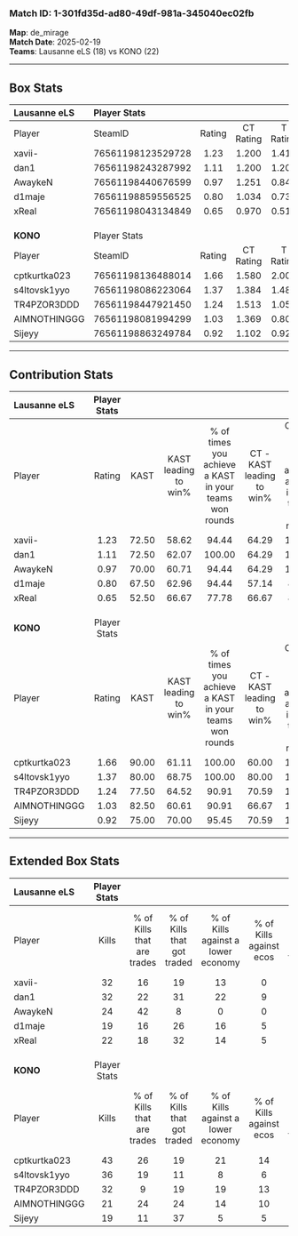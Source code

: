### Match ID: 1-301fd35d-ad80-49df-981a-345040ec02fb  
**Map**: de_mirage  
**Match Date**: 2025-02-19  
**Teams**: Lausanne eLS (18) vs KONO (22)  

---  

## Box Stats  

| **Lausanne eLS** | Player Stats      |        |           |          |       |       |       |         |        |      |     |
| :- | :- | :-: | :-: | :-: | :-: | :-: | :-: | :-: | :-: | :-: | :-: |
| Player           | SteamID           | Rating | CT Rating | T Rating | KAST  |  ADR  | Kills | Assists | Deaths | K/D  | HS% |
| xavii-           | 76561198123529728 |  1.23  |   1.200   |  1.415   | 72.50 | 87.8  |  32   |    5    |   26   | 1.23 | 68  |
| dan1             | 76561198243287992 |  1.11  |   1.200   |  1.201   | 72.50 | 77.4  |  32   |   10    |   33   | 0.97 | 43  |
| AwaykeN          | 76561198440676599 |  0.97  |   1.251   |  0.848   | 70.00 | 66.1  |  24   |   12    |   27   | 0.89 | 29  |
| d1maje           | 76561198859556525 |  0.80  |   1.034   |  0.737   | 67.50 | 68.5  |  19   |   11    |   31   | 0.61 | 42  |
| xReal            | 76561198043134849 |  0.65  |   0.970   |  0.514   | 52.50 | 51.7  |  22   |    5    |   34   | 0.65 | 36  |
|                  |                   |        |           |          |       |       |       |         |        |      |     |
|                  |                   |        |           |          |       |       |       |         |        |      |     |
|                  |                   |        |           |          |       |       |       |         |        |      |     |
| **KONO**         | Player Stats      |        |           |          |       |       |       |         |        |      |     |
| Player           | SteamID           | Rating | CT Rating | T Rating | KAST  |  ADR  | Kills | Assists | Deaths | K/D  | HS% |
| cptkurtka023     | 76561198136488014 |  1.66  |   1.580   |  2.000   | 90.00 | 113.0 |  43   |    9    |   28   | 1.54 | 51  |
| s4ltovsk1yyo     | 76561198086223064 |  1.37  |   1.384   |  1.481   | 80.00 | 75.8  |  36   |    4    |   23   | 1.57 | 41  |
| TR4PZOR3DDD      | 76561198447921450 |  1.24  |   1.513   |  1.056   | 77.50 | 82.7  |  32   |    7    |   27   | 1.19 | 56  |
| AIMNOTHINGGG     | 76561198081994299 |  1.03  |   1.369   |  0.802   | 82.50 | 62.7  |  21   |   14    |   24   | 0.88 | 57  |
| Sijeyy           | 76561198863249784 |  0.92  |   1.102   |  0.921   | 75.00 | 71.3  |  19   |   14    |   27   | 0.70 | 42  |
---  

## Contribution Stats  

| **Lausanne eLS** | Player Stats |       |                      |                                                        |                           |                                                             |                          |                                                            |
| :- | :-: | :-: | :-: | :-: | :-: | :-: | :-: | :-: |
| Player           |    Rating    | KAST  | KAST leading to win% | % of times you achieve a KAST in your teams won rounds | CT - KAST leading to win% | CT - % of times you achieve a KAST in your teams won rounds | T - KAST leading to win% | T - % of times you achieve a KAST in your teams won rounds |
| xavii-           |     1.23     | 72.50 |        58.62         |                         94.44                          |           64.29           |                           100.00                            |          53.33           |                           88.89                            |
| dan1             |     1.11     | 72.50 |        62.07         |                         100.00                         |           64.29           |                           100.00                            |          60.00           |                           100.00                           |
| AwaykeN          |     0.97     | 70.00 |        60.71         |                         94.44                          |           64.29           |                           100.00                            |          57.14           |                           88.89                            |
| d1maje           |     0.80     | 67.50 |        62.96         |                         94.44                          |           57.14           |                            88.89                            |          69.23           |                           100.00                           |
| xReal            |     0.65     | 52.50 |        66.67         |                         77.78                          |           66.67           |                            88.89                            |          66.67           |                           66.67                            |
|                  |              |       |                      |                                                        |                           |                                                             |                          |                                                            |
|                  |              |       |                      |                                                        |                           |                                                             |                          |                                                            |
|                  |              |       |                      |                                                        |                           |                                                             |                          |                                                            |
| **KONO**         | Player Stats |       |                      |                                                        |                           |                                                             |                          |                                                            |
| Player           |    Rating    | KAST  | KAST leading to win% | % of times you achieve a KAST in your teams won rounds | CT - KAST leading to win% | CT - % of times you achieve a KAST in your teams won rounds | T - KAST leading to win% | T - % of times you achieve a KAST in your teams won rounds |
| cptkurtka023     |     1.66     | 90.00 |        61.11         |                         100.00                         |           60.00           |                           100.00                            |          62.50           |                           100.00                           |
| s4ltovsk1yyo     |     1.37     | 80.00 |        68.75         |                         100.00                         |           80.00           |                           100.00                            |          58.82           |                           100.00                           |
| TR4PZOR3DDD      |     1.24     | 77.50 |        64.52         |                         90.91                          |           70.59           |                           100.00                            |          57.14           |                           80.00                            |
| AIMNOTHINGGG     |     1.03     | 82.50 |        60.61         |                         90.91                          |           66.67           |                           100.00                            |          53.33           |                           80.00                            |
| Sijeyy           |     0.92     | 75.00 |        70.00         |                         95.45                          |           70.59           |                           100.00                            |          69.23           |                           90.00                            |
---  

## Extended Box Stats  

| **Lausanne eLS** | Player Stats |                            |                            |                                    |                         |                              |                                 |        |                             |                                     |                          |                               |                            |
| :- | :-: | :-: | :-: | :-: | :-: | :-: | :-: | :-: | :-: | :-: | :-: | :-: | :-: |
| Player           |    Kills     | % of Kills that are trades | % of Kills that got traded | % of Kills against a lower economy | % of Kills against ecos | % of Kills that are flawless | % of Kills that are close duels | Deaths | % of Deaths that get traded | % of Deaths against a lower economy | % of Deaths against ecos | % of Deaths that are flawless | % of Deaths that are close |
| xavii-           |      32      |             16             |             19             |                 13                 |            0            |              56              |               22                |   26   |             23              |                  8                  |            0             |              73               |             8              |
| dan1             |      32      |             22             |             31             |                 22                 |            9            |              69              |                6                |   33   |             18              |                  6                  |            0             |              70               |             12             |
| AwaykeN          |      24      |             42             |             8              |                 0                  |            0            |              88              |                4                |   27   |             19              |                 11                  |            0             |              67               |             0              |
| d1maje           |      19      |             16             |             26             |                 16                 |            5            |              68              |                0                |   31   |             19              |                  6                  |            0             |              58               |             16             |
| xReal            |      22      |             18             |             32             |                 14                 |            5            |              77              |                9                |   34   |             21              |                  9                  |            0             |              85               |             6              |
|                  |              |                            |                            |                                    |                         |                              |                                 |        |                             |                                     |                          |                               |                            |
|                  |              |                            |                            |                                    |                         |                              |                                 |        |                             |                                     |                          |                               |                            |
|                  |              |                            |                            |                                    |                         |                              |                                 |        |                             |                                     |                          |                               |                            |
| **KONO**         | Player Stats |                            |                            |                                    |                         |                              |                                 |        |                             |                                     |                          |                               |                            |
| Player           |    Kills     | % of Kills that are trades | % of Kills that got traded | % of Kills against a lower economy | % of Kills against ecos | % of Kills that are flawless | % of Kills that are close duels | Deaths | % of Deaths that get traded | % of Deaths against a lower economy | % of Deaths against ecos | % of Deaths that are flawless | % of Deaths that are close |
| cptkurtka023     |      43      |             26             |             19             |                 21                 |           14            |              67              |               12                |   28   |             32              |                  4                  |            0             |              57               |             14             |
| s4ltovsk1yyo     |      36      |             19             |             11             |                 8                  |            6            |              83              |                3                |   23   |             17              |                  0                  |            0             |              91               |             0              |
| TR4PZOR3DDD      |      32      |             9              |             19             |                 19                 |           13            |              63              |               13                |   27   |             15              |                  0                  |            0             |              78               |             4              |
| AIMNOTHINGGG     |      21      |             24             |             24             |                 14                 |           10            |              81              |               10                |   24   |             25              |                  4                  |            4             |              67               |             13             |
| Sijeyy           |      19      |             11             |             37             |                 5                  |            5            |              53              |                5                |   27   |             26              |                  4                  |            0             |              67               |             15             |
